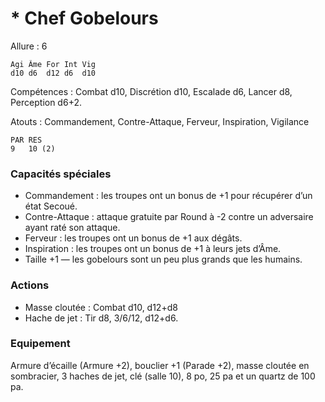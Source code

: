 # * Chef Gobelours

Allure : 6

	Agi	Âme	For	Int	Vig
	d10	d6	d12	d6	d10

Compétences : Combat d10, Discrétion d10, Escalade d6, Lancer d8, Perception d6+2.

Atouts : Commandement, Contre-Attaque, Ferveur, Inspiration, Vigilance

	PAR	RES
	9	10 (2)

### Capacités spéciales
- Commandement : les troupes ont un bonus de +1 pour récupérer d’un état Secoué.
- Contre-Attaque : attaque gratuite par Round à -2 contre un adversaire ayant raté son attaque.
- Ferveur : les troupes ont un bonus de +1 aux dégâts.
- Inspiration : les troupes ont un bonus de +1 à leurs jets d’Âme.
- Taille +1 — les gobelours sont un peu plus grands que les humains.

### Actions
- Masse cloutée : Combat d10, d12+d8
- Hache de jet : Tir d8, 3/6/12, d12+d6.

### Equipement
Armure d’écaille (Armure +2), bouclier +1 (Parade +2), masse cloutée en sombracier, 3 haches de jet, clé (salle 10), 8 po, 25 pa et un quartz de 100 pa.
